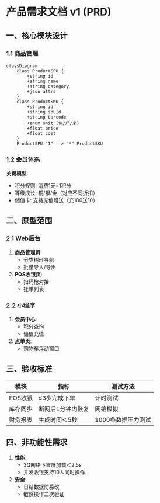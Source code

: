 # 产品需求文档 v1 (PRD)

## 一、核心模块设计
### 1.1 商品管理
```mermaid
classDiagram
    class ProductSPU {
        +string id
        +string name
        +string category
        +json attrs
    }
    class ProductSKU {
        +string id
        +string spuId
        +string barcode
        +enum unit (件/斤/米)
        +float price
        +float cost
    }
    ProductSPU "1" --> "*" ProductSKU
```

### 1.2 会员体系
**关键模型**:
- 积分规则: 消费1元=1积分
- 等级成长: 铜/银/金（对应不同折扣）
- 储值卡: 支持充值赠送（充100送10）

## 二、原型范围
### 2.1 Web后台
1. **商品管理页**:
   - 分类树形导航
   - 批量导入/导出
2. **POS收银页**:
   - 扫码枪对接
   - 挂单列表

### 2.2 小程序
1. **会员中心**:
   - 积分查询
   - 储值充值
2. **点单页**:
   - 购物车浮动窗口

## 三、验收标准
| 模块       | 指标                  | 测试方法               |
|------------|-----------------------|------------------------|
| POS收银    | ≤3步完成下单          | 计时测试               |
| 库存同步   | 断网后1分钟内恢复     | 网络模拟               |
| 财务报表   | 生成时间＜5秒         | 1000条数据压力测试     |

## 四、非功能性需求
1. **性能**:
   - 3G网络下首屏加载＜2.5s
   - 并发收银支持10人同时操作
2. **安全**:
   - 日结数据防篡改
   - 敏感操作二次验证